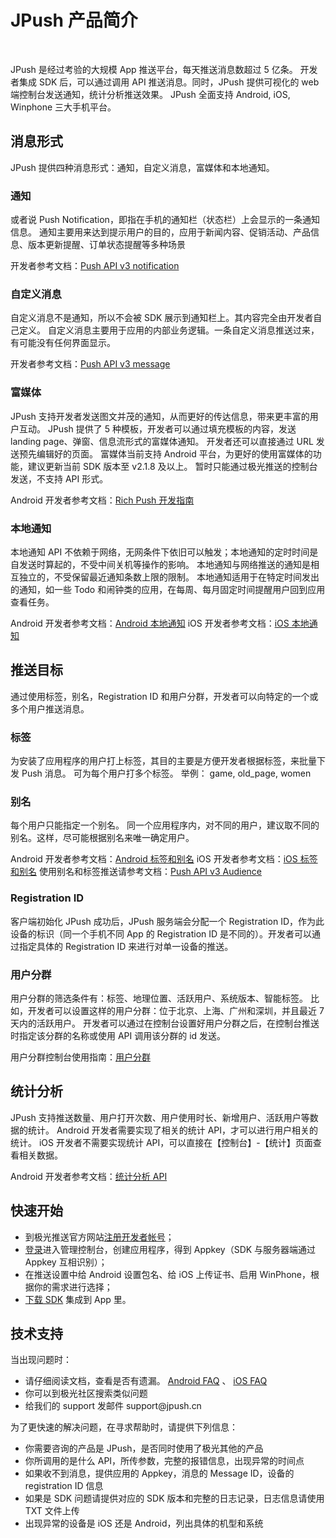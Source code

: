 # JPush 产品简介

<br/>

JPush 是经过考验的大规模 App 推送平台，每天推送消息数超过 5 亿条。
开发者集成 SDK 后，可以通过调用 API 推送消息。同时，JPush 提供可视化的 web 端控制台发送通知，统计分析推送效果。
JPush 全面支持 Android, iOS, Winphone 三大手机平台。


## 消息形式
JPush 提供四种消息形式：通知，自定义消息，富媒体和本地通知。

### 通知

或者说 Push Notification，即指在手机的通知栏（状态栏）上会显示的一条通知信息。
通知主要用来达到提示用户的目的，应用于新闻内容、促销活动、产品信息、版本更新提醒、订单状态提醒等多种场景

开发者参考文档：[Push API v3 notification](../server/push/rest_api_v3_push/#notification)


### 自定义消息

自定义消息不是通知，所以不会被 SDK 展示到通知栏上。其内容完全由开发者自己定义。
自定义消息主要用于应用的内部业务逻辑。一条自定义消息推送过来，有可能没有任何界面显示。

开发者参考文档：[Push API v3 message](../server/push/rest_api_v3_push/#message)


<a name="rich_push"></a>
### 富媒体
JPush 支持开发者发送图文并茂的通知，从而更好的传达信息，带来更丰富的用户互动。
JPush 提供了 5 种模板，开发者可以通过填充模板的内容，发送 landing page、弹窗、信息流形式的富媒体通知。
开发者还可以直接通过 URL 发送预先编辑好的页面。
富媒体当前支持 Android 平台，为更好的使用富媒体的功能，建议更新当前 SDK 版本至 v2.1.8 及以上。
暂时只能通过极光推送的控制台发送，不支持 API 形式。

Android 开发者参考文档：[Rich Push 开发指南](../advanced/rich_push/)

### 本地通知
本地通知 API 不依赖于网络，无网条件下依旧可以触发；本地通知的定时时间是自发送时算起的，不受中间关机等操作的影响。
本地通知与网络推送的通知是相互独立的，不受保留最近通知条数上限的限制。
本地通知适用于在特定时间发出的通知，如一些 Todo 和闹钟类的应用，在每周、每月固定时间提醒用户回到应用查看任务。

Android 开发者参考文档：[Android 本地通知](../client/Android/android_api/#api_10)
iOS 开发者参考文档：[iOS 本地通知](../client/iOS/ios_api/#_67)

## 推送目标
通过使用标签，别名，Registration ID 和用户分群，开发者可以向特定的一个或多个用户推送消息。

### 标签
为安装了应用程序的用户打上标签，其目的主要是方便开发者根据标签，来批量下发 Push 消息。
可为每个用户打多个标签。
举例： game, old_page, women


### 别名
每个用户只能指定一个别名。
同一个应用程序内，对不同的用户，建议取不同的别名。这样，尽可能根据别名来唯一确定用户。

Android 开发者参考文档：[Android 标签和别名](../client/Android/android_api/#api_3)
iOS 开发者参考文档：[iOS 标签和别名](../client/iOS/ios_api/#apiios)
使用别名和标签推送请参考文档：[Push API v3 Audience](../server/push/rest_api_v3_push/#audience)

### Registration ID
客户端初始化 JPush 成功后，JPush 服务端会分配一个 Registration ID，作为此设备的标识（同一个手机不同 App 的 Registration ID 是不同的）。开发者可以通过指定具体的 Registration ID 来进行对单一设备的推送。

### 用户分群
用户分群的筛选条件有：标签、地理位置、活跃用户、系统版本、智能标签。
比如，开发者可以设置这样的用户分群：位于北京、上海、广州和深圳，并且最近 7 天内的活跃用户。
开发者可以通过在控制台设置好用户分群之后，在控制台推送时指定该分群的名称或使用 API 调用该分群的 id 发送。

用户分群控制台使用指南：[用户分群](../console/Instructions/#_16)


## 统计分析
JPush 支持推送数量、用户打开次数、用户使用时长、新增用户、活跃用户等数据的统计。
Android 开发者需要实现了相关的统计 API，才可以进行用户相关的统计。
iOS 开发者不需要实现统计 API，可以直接在【控制台】-【统计】页面查看相关数据。

Android 开发者参考文档：[统计分析 API](../client/Android/android_api/#api_4)


## 快速开始
+  到极光推送官方网站[注册开发者帐号](https://www.jiguang.cn/accounts/register)；
+  [登录](https://www.jiguang.cn/accounts/login/form)进入管理控制台，创建应用程序，得到 Appkey（SDK 与服务器端通过 Appkey 互相识别）；
+  在推送设置中给 Android 设置包名、给 iOS 上传证书、启用 WinPhone，根据你的需求进行选择；
+  [下载 SDK](../resources/) 集成到 App 里。


## 技术支持
当出现问题时：

+ 请仔细阅读文档，查看是否有遗漏。 [Android FAQ](../client/Android/android_faq/) 、 [iOS FAQ](../client/iOS/ios_faq/)
+ 你可以到极光社区搜索类似问题
+ 给我们的 support 发邮件 support&#64;jpush.cn

为了更快速的解决问题，在寻求帮助时，请提供下列信息：

+ 你需要咨询的产品是 JPush，是否同时使用了极光其他的产品
+ 你所调用的是什么 API，所传参数，完整的报错信息，出现异常的时间点
+ 如果收不到消息，提供应用的 Appkey，消息的 Message ID，设备的 registration ID 信息
+ 如果是 SDK 问题请提供对应的 SDK 版本和完整的日志记录，日志信息请使用 TXT 文件上传
+ 出现异常的设备是 iOS 还是 Android，列出具体的机型和系统




